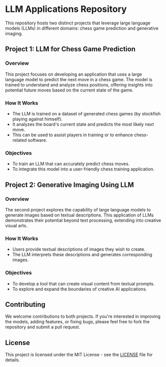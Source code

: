 
# LLM Applications Repository

This repository hosts two distinct projects that leverage large language models (LLMs) in different domains: chess game prediction and generative imaging.

## Project 1: LLM for Chess Game Prediction

### Overview
This project focuses on developing an application that uses a large language model to predict the next move in a chess game. The model is trained to understand and analyze chess positions, offering insights into potential future moves based on the current state of the game.

### How It Works
- The LLM is trained on a dataset of generated chess games (by stockfish playing against himself).
- It analyzes the board's current state and predicts the most likely next move.
- This can be used to assist players in training or to enhance chess-related software.

### Objectives
- To train an LLM that can accurately predict chess moves.
- To integrate this model into a user-friendly chess training application.

## Project 2: Generative Imaging Using LLM

### Overview
The second project explores the capability of large language models to generate images based on textual descriptions. This application of LLMs demonstrates their potential beyond text processing, extending into creative visual arts.

### How It Works
- Users provide textual descriptions of images they wish to create.
- The LLM interprets these descriptions and generates corresponding images.

### Objectives
- To develop a tool that can create visual content from textual prompts.
- To explore and expand the boundaries of creative AI applications.

## Contributing
We welcome contributions to both projects. If you're interested in improving the models, adding features, or fixing bugs, please feel free to fork the repository and submit a pull request.

## License
This project is licensed under the MIT License - see the [LICENSE](LICENSE) file for details.
